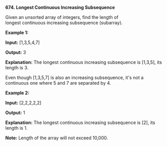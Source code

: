 **674. Longest Continuous Increasing Subsequence**

Given an unsorted array of integers, find the length of longest continuous increasing subsequence (subarray).

**Example 1:**

**Input:** [1,3,5,4,7]

**Output:** 3

**Explanation:** The longest continuous increasing subsequence is [1,3,5], its length is 3. 

Even though [1,3,5,7] is also an increasing subsequence, it's not a continuous one where 5 and 7 are separated by 4. 

**Example 2:**

**Input:** [2,2,2,2,2]

**Output:** 1

**Explanation:** The longest continuous increasing subsequence is [2], its length is 1. 

**Note:** Length of the array will not exceed 10,000.
